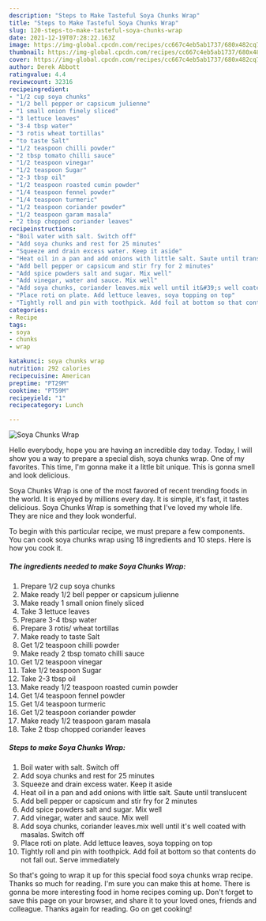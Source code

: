 ```yaml
---
description: "Steps to Make Tasteful Soya Chunks Wrap"
title: "Steps to Make Tasteful Soya Chunks Wrap"
slug: 120-steps-to-make-tasteful-soya-chunks-wrap
date: 2021-12-19T07:28:22.163Z
image: https://img-global.cpcdn.com/recipes/cc667c4eb5ab1737/680x482cq70/soya-chunks-wrap-recipe-main-photo.jpg
thumbnail: https://img-global.cpcdn.com/recipes/cc667c4eb5ab1737/680x482cq70/soya-chunks-wrap-recipe-main-photo.jpg
cover: https://img-global.cpcdn.com/recipes/cc667c4eb5ab1737/680x482cq70/soya-chunks-wrap-recipe-main-photo.jpg
author: Derek Abbott
ratingvalue: 4.4
reviewcount: 32316
recipeingredient:
- "1/2 cup soya chunks"
- "1/2 bell pepper or capsicum julienne"
- "1 small onion finely sliced"
- "3 lettuce leaves"
- "3-4 tbsp water"
- "3 rotis wheat tortillas"
- "to taste Salt"
- "1/2 teaspoon chilli powder"
- "2 tbsp tomato chilli sauce"
- "1/2 teaspoon vinegar"
- "1/2 teaspoon Sugar"
- "2-3 tbsp oil"
- "1/2 teaspoon roasted cumin powder"
- "1/4 teaspoon fennel powder"
- "1/4 teaspoon turmeric"
- "1/2 teaspoon coriander powder"
- "1/2 teaspoon garam masala"
- "2 tbsp chopped coriander leaves"
recipeinstructions:
- "Boil water with salt. Switch off"
- "Add soya chunks and rest for 25 minutes"
- "Squeeze and drain excess water. Keep it aside"
- "Heat oil in a pan and add onions with little salt. Saute until translucent"
- "Add bell pepper or capsicum and stir fry for 2 minutes"
- "Add spice powders salt and sugar. Mix well"
- "Add vinegar, water and sauce. Mix well"
- "Add soya chunks, coriander leaves.mix well until it&#39;s well coated with masalas. Switch off"
- "Place roti on plate. Add lettuce leaves, soya topping on top"
- "Tightly roll and pin with toothpick. Add foil at bottom so that contents do not fall out. Serve immediately"
categories:
- Recipe
tags:
- soya
- chunks
- wrap

katakunci: soya chunks wrap 
nutrition: 292 calories
recipecuisine: American
preptime: "PT29M"
cooktime: "PT59M"
recipeyield: "1"
recipecategory: Lunch

---
```



![Soya Chunks Wrap](https://img-global.cpcdn.com/recipes/cc667c4eb5ab1737/680x482cq70/soya-chunks-wrap-recipe-main-photo.jpg)

Hello everybody, hope you are having an incredible day today. Today, I will show you a way to prepare a special dish, soya chunks wrap. One of my favorites. This time, I'm gonna make it a little bit unique. This is gonna smell and look delicious.



Soya Chunks Wrap is one of the most favored of recent trending foods in the world. It is enjoyed by millions every day. It is simple, it's fast, it tastes delicious. Soya Chunks Wrap is something that I've loved my whole life. They are nice and they look wonderful.


To begin with this particular recipe, we must prepare a few components. You can cook soya chunks wrap using 18 ingredients and 10 steps. Here is how you cook it.

<!--inarticleads1-->

##### The ingredients needed to make Soya Chunks Wrap:

1. Prepare 1/2 cup soya chunks
1. Make ready 1/2 bell pepper or capsicum julienne
1. Make ready 1 small onion finely sliced
1. Take 3 lettuce leaves
1. Prepare 3-4 tbsp water
1. Prepare 3 rotis/ wheat tortillas
1. Make ready to taste Salt
1. Get 1/2 teaspoon chilli powder
1. Make ready 2 tbsp tomato chilli sauce
1. Get 1/2 teaspoon vinegar
1. Take 1/2 teaspoon Sugar
1. Take 2-3 tbsp oil
1. Make ready 1/2 teaspoon roasted cumin powder
1. Get 1/4 teaspoon fennel powder
1. Get 1/4 teaspoon turmeric
1. Get 1/2 teaspoon coriander powder
1. Make ready 1/2 teaspoon garam masala
1. Take 2 tbsp chopped coriander leaves




<!--inarticleads2-->

##### Steps to make Soya Chunks Wrap:

1. Boil water with salt. Switch off
1. Add soya chunks and rest for 25 minutes
1. Squeeze and drain excess water. Keep it aside
1. Heat oil in a pan and add onions with little salt. Saute until translucent
1. Add bell pepper or capsicum and stir fry for 2 minutes
1. Add spice powders salt and sugar. Mix well
1. Add vinegar, water and sauce. Mix well
1. Add soya chunks, coriander leaves.mix well until it&#39;s well coated with masalas. Switch off
1. Place roti on plate. Add lettuce leaves, soya topping on top
1. Tightly roll and pin with toothpick. Add foil at bottom so that contents do not fall out. Serve immediately




So that's going to wrap it up for this special food soya chunks wrap recipe. Thanks so much for reading. I'm sure you can make this at home. There is gonna be more interesting food in home recipes coming up. Don't forget to save this page on your browser, and share it to your loved ones, friends and colleague. Thanks again for reading. Go on get cooking!
